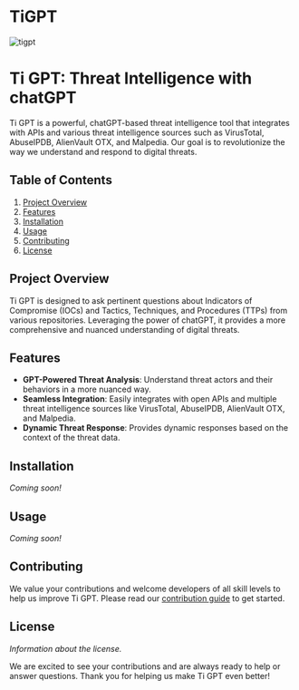 # TiGPT

![tigpt](https://github.com/House-of-AI/tiGPT/assets/26055694/cd33b959-e215-4374-a986-7f5c309ecd20)

# Ti GPT: Threat Intelligence with chatGPT

Ti GPT is a powerful, chatGPT-based threat intelligence tool that integrates with APIs and various threat intelligence sources such as VirusTotal, AbuseIPDB, AlienVault OTX, and Malpedia. Our goal is to revolutionize the way we understand and respond to digital threats.

## Table of Contents

1. [Project Overview](#project-overview)
2. [Features](#features)
3. [Installation](#installation)
4. [Usage](#usage)
5. [Contributing](#contributing)
6. [License](#license)

## Project Overview

Ti GPT is designed to ask pertinent questions about Indicators of Compromise (IOCs) and Tactics, Techniques, and Procedures (TTPs) from various repositories. Leveraging the power of chatGPT, it provides a more comprehensive and nuanced understanding of digital threats.

## Features

- **GPT-Powered Threat Analysis**: Understand threat actors and their behaviors in a more nuanced way.
- **Seamless Integration**: Easily integrates with open APIs and multiple threat intelligence sources like VirusTotal, AbuseIPDB, AlienVault OTX, and Malpedia.
- **Dynamic Threat Response**: Provides dynamic responses based on the context of the threat data.

## Installation

_Coming soon!_

## Usage

_Coming soon!_

## Contributing

We value your contributions and welcome developers of all skill levels to help us improve Ti GPT. Please read our [contribution guide](LINK_TO_CONTRIBUTION_GUIDE) to get started.

## License

_Information about the license._

We are excited to see your contributions and are always ready to help or answer questions. Thank you for helping us make Ti GPT even better!

